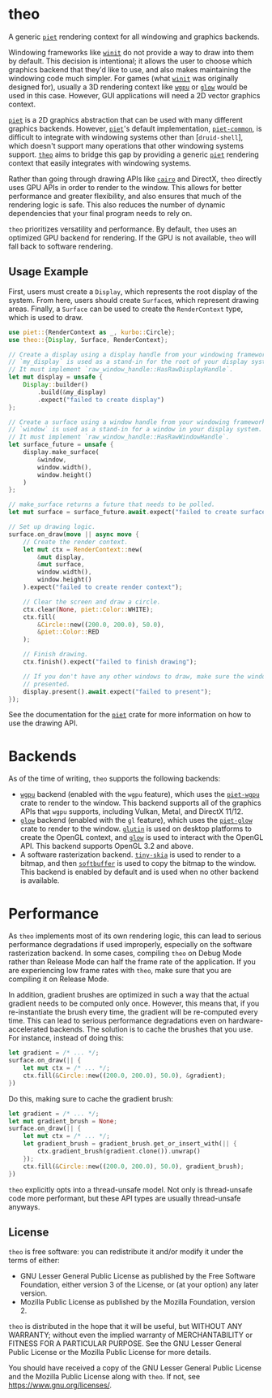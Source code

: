 # theo

A generic [`piet`] rendering context for all windowing and graphics backends.

Windowing frameworks like [`winit`] do not provide a way to draw into them by default. This decision is intentional; it allows the user to choose which graphics backend that they'd like to use, and also makes maintaining the windowing code much simpler. For games (what [`winit`] was originally designed for), usually a 3D rendering context like [`wgpu`] or [`glow`] would be used in this case. However, GUI applications will need a 2D vector graphics context.

[`piet`] is a 2D graphics abstraction that can be used with many different graphics backends. However, [`piet`]'s default implementation, [`piet-common`], is difficult to integrate with windowing systems other than [`druid-shell`], which doesn't support many operations that other windowing systems support. [`theo`] aims to bridge this gap by providing a generic [`piet`] rendering context that easily integrates with windowing systems.

Rather than going through drawing APIs like [`cairo`] and DirectX, `theo` directly uses GPU APIs in order to render to the window. This allows for better performance and greater flexibility, and also ensures that much of the rendering logic is safe. This also reduces the number of dynamic dependencies that your final program needs to rely on.

`theo` prioritizes versatility and performance. By default, `theo` uses an optimized GPU backend for rendering. If the GPU is not available, `theo` will fall back to software rendering.

## Usage Example

First, users must create a `Display`, which represents the root display of the system. From here, users should create `Surface`s, which represent drawing areas. Finally, a `Surface` can be used to create the `RenderContext` type, which is used to draw.

```rust
use piet::{RenderContext as _, kurbo::Circle};
use theo::{Display, Surface, RenderContext};

// Create a display using a display handle from your windowing framework.
// `my_display` is used as a stand-in for the root of your display system.
// It must implement `raw_window_handle::HasRawDisplayHandle`.
let mut display = unsafe {
    Display::builder()
        .build(&my_display)
        .expect("failed to create display")
};

// Create a surface using a window handle from your windowing framework.
// `window` is used as a stand-in for a window in your display system.
// It must implement `raw_window_handle::HasRawWindowHandle`.
let surface_future = unsafe {
    display.make_surface(
        &window,
        window.width(),
        window.height()
    )
};

// make_surface returns a future that needs to be polled.
let mut surface = surface_future.await.expect("failed to create surface");

// Set up drawing logic.
surface.on_draw(move || async move {
    // Create the render context.
    let mut ctx = RenderContext::new(
        &mut display,
        &mut surface,
        window.width(),
        window.height()
    ).expect("failed to create render context");

    // Clear the screen and draw a circle.
    ctx.clear(None, piet::Color::WHITE);
    ctx.fill(
        &Circle::new((200.0, 200.0), 50.0),
        &piet::Color::RED
    );

    // Finish drawing.
    ctx.finish().expect("failed to finish drawing");

    // If you don't have any other windows to draw, make sure the windows are
    // presented.
    display.present().await.expect("failed to present");
});
```

See the documentation for the [`piet`] crate for more information on how to use the drawing API.

# Backends

As of the time of writing, `theo` supports the following backends:

- [`wgpu`] backend (enabled with the `wgpu` feature), which uses the [`piet-wgpu`] crate to render to the window. This backend supports all of the graphics APIs that `wgpu` supports, including Vulkan, Metal, and DirectX 11/12.
- [`glow`] backend (enabled with the `gl` feature), which uses the [`piet-glow`] crate to render to the window. [`glutin`] is used on desktop platforms to create the OpenGL context, and [`glow`] is used to interact with the OpenGL API. This backend supports OpenGL 3.2 and above.
- A software rasterization backend. [`tiny-skia`] is used to render to a bitmap, and then [`softbuffer`] is used to copy the bitmap to the window. This backend is enabled by default and is used when no other backend is available.

# Performance

As `theo` implements most of its own rendering logic, this can lead to serious performance degradations if used improperly, especially on the software rasterization backend. In some cases, compiling `theo` on Debug Mode rather than Release Mode can half the frame rate of the application. If you are experiencing low frame rates with `theo`, make sure that you are compiling it on Release Mode.

In addition, gradient brushes are optimized in such a way that the actual gradient needs to be computed only once. However, this means that, if you re-instantiate the brush every time, the gradient will be re-computed every time. This can lead to serious performance degradations even on hardware-accelerated backends. The solution is to cache the brushes that you use. For instance, instead of doing this:

```rust
let gradient = /* ... */;
surface.on_draw(|| {
    let mut ctx = /* ... */;
    ctx.fill(&Circle::new((200.0, 200.0), 50.0), &gradient);
})
```

Do this, making sure to cache the gradient brush:

```rust
let gradient = /* ... */;
let mut gradient_brush = None;
surface.on_draw(|| {
    let mut ctx = /* ... */;
    let gradient_brush = gradient_brush.get_or_insert_with(|| {
        ctx.gradient_brush(gradient.clone()).unwrap()
    });
    ctx.fill(&Circle::new((200.0, 200.0), 50.0), gradient_brush);
})
```

`theo` explicitly opts into a thread-unsafe model. Not only is thread-unsafe code more performant, but these API types are usually thread-unsafe anyways.

[`cairo`]: https://www.cairographics.org/
[`softbuffer`]: https://crates.io/crates/softbuffer
[`tiny-skia`]: https://crates.io/crates/tiny-skia
[`piet-wgpu`]: https://crates.io/crates/piet-wgpu
[`piet-glow`]: https://crates.io/crates/piet-glow
[`glutin`]: https://crates.io/crates/glutin
[`piet`]: https://crates.io/crates/piet
[`piet-common`]: https://crates.io/crates/piet-common
[`winit`]: https://crates.io/crates/winit
[`wgpu`]: https://crates.io/crates/wgpu
[`glow`]: https://crates.io/crates/glow
[`theo`]: https://crates.io/crates/theo

## License

`theo` is free software: you can redistribute it and/or modify it under the terms of
either:

* GNU Lesser General Public License as published by the Free Software Foundation, either
version 3 of the License, or (at your option) any later version.
* Mozilla Public License as published by the Mozilla Foundation, version 2.

`theo` is distributed in the hope that it will be useful, but WITHOUT ANY WARRANTY;
without even the implied warranty of MERCHANTABILITY or FITNESS FOR A PARTICULAR PURPOSE.
See the GNU Lesser General Public License or the Mozilla Public License for more details.

You should have received a copy of the GNU Lesser General Public License and the Mozilla
Public License along with `theo`. If not, see <https://www.gnu.org/licenses/>.